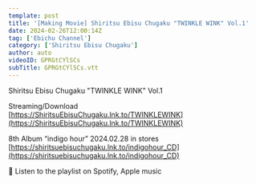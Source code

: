 ```yaml
---
template: post
title: '[Making Movie] Shiritsu Ebisu Chugaku "TWINKLE WINK" Vol.1'
date: 2024-02-26T12:00:14Z
tag: ['Ebichu Channel']
category: ['Shiritsu Ebisu Chugaku']
author: auto 
videoID: GPRGtCYlSCs
subTitle: GPRGtCYlSCs.vtt
---
```

Shiritsu Ebisu Chugaku "TWINKLE WINK" Vol.1

Streaming/Download  
[https://ShiritsuEbisuChugaku.lnk.to/TWINKLEWINK](https://ShiritsuEbisuChugaku.lnk.to/TWINKLEWINK)

8th Album “indigo hour” 2024.02.28 in stores  
[https://shiritsuebisuchugaku.lnk.to/indigohour_CD](https://shiritsuebisuchugaku.lnk.to/indigohour_CD)

🎵 Listen to the playlist on Spotify, Apple music